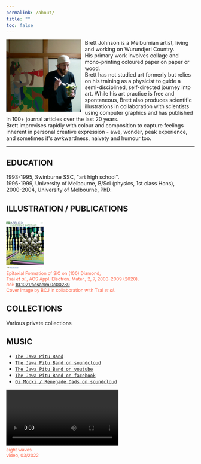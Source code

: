 ```yaml
---
permalink: /about/
title: ""
toc: false
---
```


<p>
<img src="/assets/images/moc_4.jpg" width="200" align="left" style="float:left; padding-right:10px">
Brett Johnson is a Melburnian artist, living and working on Wurundjeri Country.
<br /> His primary work involves collage and mono-printing coloured paper on paper or wood.
<br /> Brett has not studied art formerly but relies on his training as a physicist to guide a semi-disciplined, self-directed journey into art. While his art practice is free and spontaneous, Brett also produces scientific illustrations in collaboration with scientists using computer graphics and has published in 100+ journal articles over the last 20 years.
<br /> Brett improvises rapidly with colour and composition to capture feelings inherent in personal creative expression - awe, wonder, peak experience, and sometimes it's awkwardness, naivety and humour too. 
<br />
</p>


---
 

## EDUCATION 
1993-1995, Swinburne SSC, "art high school".
<br /> 1996-1999, University of Melbourne, B/Sci (physics, 1st class Hons),
<br /> 2000-2004, University of Melbourne, PhD.


## ILLUSTRATION / PUBLICATIONS
<p style="color:Tomato;font-size:12px;">
<img src="/assets/images/ble/Test_cover.jpg" width="100" title="Are you K.O.?" >
<br />Epitaxial Formation of SiC on (100) Diamond, <br />
Tsai <em>et al.</em>, ACS Appl. Electron. Mater., 2, 7, 2003–2009 (2020).<br />
doi: <a href="https://doi.org/10.1021/acsaelm.0c00289">10.1021/acsaelm.0c00289</a>
<br /> Cover image by BCJ in collaboration with Tsai <em>et al.</em>
</p>

## COLLECTIONS
Various private collections 

## MUSIC 

- [`The Jawa Pitu Band`](http://www.jawapitu.com/)
- [`The Jawa Pitu Band on soundcloud`](https://soundcloud.com/jawapitu)
- [`The Jawa Pitu Band on youtube`](https://www.youtube.com/user/jawapitu)
- [`The Jawa Pitu Band on facebook`](https://www.facebook.com/jawapitu)
- [`Oi Mocki / Renegade Dads on soundcloud`](https://soundcloud.com/oi-mocki)



<p style="color:Tomato;font-size:12px;">
<video src="/assets/images/eightwaves.mp4" controls="controls" style="max-width: 730px;"></video>
<br />eight waves<br />video, 03/2022</p>

